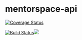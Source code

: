 # mentorspace-api
[![Coverage Status](https://coveralls.io/repos/github/Muhire-Josue/mentorspace-api/badge.svg?branch=bg-travis-168074919)](https://coveralls.io/github/Muhire-Josue/mentorspace-api?branch=bg-travis-168074919)

[![Build Status](https://travis-ci.org/Muhire-Josue/mentorspace-app.svg?branch=develop)](https://travis-ci.org/Muhire-Josue/mentorspace-app)<a href="https://codeclimate.com/github/Muhire-Josue/mentorspace-app/maintainability"><img src="https://api.codeclimate.com/v1/badges/80aafc2c40cc2dc82307/maintainability" /></a>
